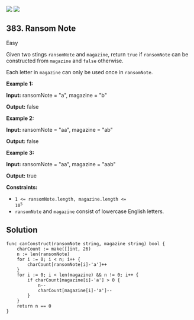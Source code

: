[![](https://img.shields.io/github/stars/LeetCode-Top-Interview-150/LeetCode-Top-Interview-150?label=Stars&style=flat-square)](https://github.com/LeetCode-Top-Interview-150/LeetCode-Top-Interview-150)
[![](https://img.shields.io/github/forks/LeetCode-Top-Interview-150/LeetCode-Top-Interview-150?label=Fork%20me%20on%20GitHub%20&style=flat-square)](https://github.com/LeetCode-Top-Interview-150/LeetCode-Top-Interview-150/fork)

## 383\. Ransom Note

Easy

Given two stings `ransomNote` and `magazine`, return `true` if `ransomNote` can be constructed from `magazine` and `false` otherwise.

Each letter in `magazine` can only be used once in `ransomNote`.

**Example 1:**

**Input:** ransomNote = "a", magazine = "b"

**Output:** false

**Example 2:**

**Input:** ransomNote = "aa", magazine = "ab"

**Output:** false

**Example 3:**

**Input:** ransomNote = "aa", magazine = "aab"

**Output:** true

**Constraints:**

*   <code>1 <= ransomNote.length, magazine.length <= 10<sup>5</sup></code>
*   `ransomNote` and `magazine` consist of lowercase English letters.

## Solution

```golang
func canConstruct(ransomNote string, magazine string) bool {
	charCount := make([]int, 26)
	n := len(ransomNote)
	for i := 0; i < n; i++ {
		charCount[ransomNote[i]-'a']++
	}
	for i := 0; i < len(magazine) && n != 0; i++ {
		if charCount[magazine[i]-'a'] > 0 {
			n--
			charCount[magazine[i]-'a']--
		}
	}
	return n == 0
}
```
